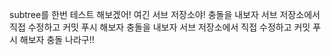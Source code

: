 subtree를 한번 테스트 해보겠어!
여긴 서브 저장소야!
충돌을 내보자 서브 저장소에서 직접 수정하고 커밋 푸시 해보자
충돌을 내보자 서브 저장소에서 직접 수정하고 커밋 푸시 해보자 충돌 나라구!! 



